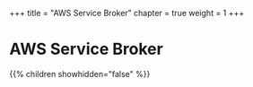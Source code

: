 +++
title = "AWS Service Broker"
chapter = true
weight = 1
+++

# AWS Service Broker

{{% children showhidden="false" %}}